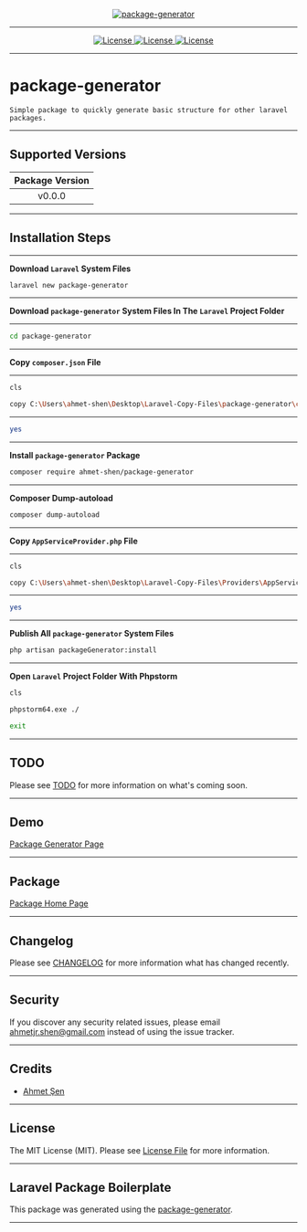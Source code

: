 [
    <p align="center">
        <img src="https://banners.beyondco.de/package-generator.png?theme=light&packageManager=composer+require&packageName=ahmet-shen%2Fpackage-generator&pattern=architect&style=style_1&description=Simple+package+to+quickly+generate+basic+structure+for+other+laravel+packages.&md=1&showWatermark=0&fontSize=175px&images=https%3A%2F%2Flaravel.com%2Fimg%2Flogomark.min.svg" alt="package-generator">
    </p>
](https://github.com/ahmet-shen/package-generator)

- - - - -

[
    <p align="center">
        <img src="https://img.shields.io/badge/License-MIT-green.svg" alt="License">
        <img src="https://img.shields.io/badge/License-GPL%20v3-yellow.svg" alt="License">
        <img src="https://img.shields.io/badge/license-AGPL-blue.svg" alt="License">
    </p>
](https://github.com/ahmet-shen/package-generator)

- - - - -

# package-generator

    Simple package to quickly generate basic structure for other laravel packages.

- - - - -

## Supported Versions

| Package Version |
|:---------------:|
|     v0.0.0      |

- - - - -

## Installation Steps

- - - - -

**Download `Laravel` System Files**

```bash
laravel new package-generator

```

- - - - -

**Download `package-generator` System Files In The `Laravel` Project Folder**

- - - - -

```bash
cd package-generator

```

- - - - -

**Copy `composer.json` File**

- - - - -

```bash
cls

copy C:\Users\ahmet-shen\Desktop\Laravel-Copy-Files\package-generator\composer.json C:\xampp\htdocs\package-generator\composer.json

```

- - - - -

```bash
yes

```

- - - - -

**Install `package-generator` Package**

```bash
composer require ahmet-shen/package-generator

```

- - - - -

**Composer Dump-autoload**

```bash
composer dump-autoload

```

- - - - -

**Copy `AppServiceProvider.php` File**

- - - - -

```bash
cls

copy C:\Users\ahmet-shen\Desktop\Laravel-Copy-Files\Providers\AppServiceProvider.php C:\xampp\htdocs\package-generator\app\Providers\AppServiceProvider.php

```

- - - - -

```bash
yes

```

- - - - -

**Publish All `package-generator` System Files**

```bash
php artisan packageGenerator:install

```

- - - - -

**Open `Laravel` Project Folder With Phpstorm**

```bash
cls

phpstorm64.exe ./

exit

```

- - - - -

## TODO

Please see [TODO](TODO.md) for more information on what's coming soon.

- - - - -

## Demo

[Package Generator Page](http://package-generator.local)

- - - - -

## Package

[Package Home Page](https://github.com/ahmet-shen/package-generator)

- - - - -

## Changelog

Please see [CHANGELOG](CHANGELOG.md) for more information what has changed recently.

- - - - -

## Security

If you discover any security related issues, please email [ahmetjr.shen@gmail.com](mailto:ahmetjr.shen@gmail.com) instead of using the issue tracker.

- - - - -

## Credits

-   [Ahmet Şen](https://github.com/ahmet-shen)

- - - - -

## License

The MIT License (MIT). Please see [License File](LICENSE.md) for more information.

- - - - -

## Laravel Package Boilerplate

This package was generated using the [package-generator](https://github.com/ahmet-shen/package-generator).

- - - - -
